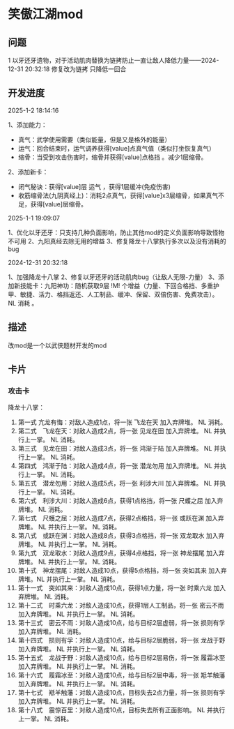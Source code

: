 # 笑傲江湖mod

## 问题

1 以牙还牙遗物，对于活动肌肉替换为链拷防止一直让敌人降低力量——2024-12-31 20:32:18 修复改为链拷 只降低一回合

## 开发进度

2025-1-2 18:14:16

1、添加能力：

* 真气：武学使用需要（类似能量，但是又是格外的能量）
* 运气：回合结束时，运气调养获得[value]点真气值（类似打坐恢复真气）
* 缩骨：当受到攻击伤害时，缩骨并获得[value]点格挡 。减少1层缩骨。

2、添加新卡：

* 闭气秘诀：获得[value]层 运气 ，获得1层缓冲(免疫伤害)
* 收筋缩骨法(九阴真经上)：消耗2点真气，获得[value]x3层缩骨，如果真气不足，获得[value]层缩骨。

2025-1-1 19:09:07

1、优化以牙还牙：只支持几种负面影响，防止其他mod的定义负面影响导致怪物不可用
2、九阳真经去除无用的增益
3、修复降龙十八掌执行多次以及没有消耗的bug

2024-12-31 20:32:18

1、加强降龙十八掌
2、修复以牙还牙的活动肌肉bug（让敌人无限-力量）
3、添加新技能卡：九阳神功：随机获取9层 !M! 个增益（力量、下回合格挡、多重护甲、敏捷、活力、格挡返还、人工制品、缓冲、保留、双倍伤害、免费攻击）。 NL 消耗 。

## 描述
改mod是一个以武侠题材开发的mod

## 卡片

### 攻击卡

降龙十八掌：

1. 第一式  亢龙有悔：对敌人造成1点，将一张 飞龙在天 加入弃牌堆。 NL 消耗。
2. 第二式　飞龙在天：对敌人造成2点，将一张 见龙在田 加入弃牌堆。 NL 并执行上一掌。 NL 消耗。
3. 第三式　见龙在田：对敌人造成3点，将一张 鸿渐于陆 加入弃牌堆。 NL 并执行上一掌。 NL 消耗。
4. 第四式　鸿渐于陆：对敌人造成4点，将一张 潜龙勿用 加入弃牌堆。 NL 并执行上一掌。 NL 消耗。
5. 第五式　潜龙勿用：对敌人造成5点，将一张 利涉大川 加入弃牌堆。 NL 并执行上一掌。 NL 消耗。
6. 第六式　利涉大川：对敌人造成6点，获得1点格挡，将一张 尺蠖之屈 加入弃牌堆。 NL 消耗。
7. 第七式　尺蠖之屈：对敌人造成7点，获得2点格挡，将一张 或跃在渊 加入弃牌堆。 NL 并执行上一掌。 NL 消耗。
8. 第八式　或跃在渊：对敌人造成8点，获得3点格挡，将一张 双龙取水 加入弃牌堆。 NL 并执行上一掌。 NL 消耗。
9. 第九式　双龙取水：对敌人造成9点，获得4点格挡，将一张 神龙摆尾 加入弃牌堆。 NL 并执行上一掌。 NL 消耗。
10. 第十式　神龙摆尾：对敌人造成10点，获得5点格挡，将一张 突如其来 加入弃牌堆。NL 并执行上一掌。 NL 消耗。
11. 第十一式　突如其来：对敌人造成10点，获得1点力量，将一张 时乘六龙 加入弃牌堆。 NL 消耗。
12. 第十二式　时乘六龙：对敌人造成10点，获得1层人工制品，将一张 密云不雨 加入弃牌堆。 NL 并执行上一掌。 NL 消耗。
13. 第十三式　密云不雨：对敌人造成10点，给与目标2层虚弱，将一张 损则有孚 加入弃牌堆。  NL 消耗。
14. 第十四式　损则有孚：对敌人造成10点，给与目标2层脆弱，将一张 龙战于野 加入弃牌堆。 NL 并执行上一掌。 NL 消耗。
15. 第十五式　龙战于野：对敌人造成10点，给与目标2层易伤，将一张 履霜冰至 加入弃牌堆。 NL 并执行上一掌。 NL 消耗。
16. 第十六式　履霜冰至：对敌人造成10点，给与目标2层中毒，将一张 羝羊触藩 加入弃牌堆。 NL 并执行上一掌。 NL 消耗。
17. 第十七式　羝羊触藩：对敌人造成10点，目标失去2点力量，将一张 损则有孚 加入弃牌堆。 NL 并执行上一掌。 NL 消耗。
18. 第十八式　震惊百里：对敌人造成10点，目标失去所有正面影响。 NL 并执行上一掌。 NL 消耗。
